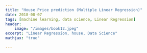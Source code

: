 ```yaml
---
title: "House Price prediction (Multiple Linear Regression)"
date: 2018-08-07
tags: [machine learning, data science, Linear Regression]
header:
    image: "/images/book12.jpeg"
excerpt: "Linear Regression, house, Data Science" 
mathjax: "true"

---
```

 
